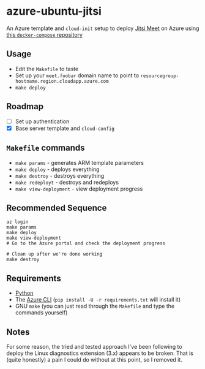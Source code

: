# azure-ubuntu-jitsi

An Azure template and `cloud-init` setup to deploy [Jitsi Meet][jitsi] on Azure using [this `docker-compose` repository][compose]

## Usage

* Edit the `Makefile` to taste
* Set up your `meet.foobar` domain name to point to `resourcegroup-hostname.region.cloudapp.azure.com`
* `make deploy`

## Roadmap

* [ ] Set up authentication
* [x] Base server template and `cloud-config`

## `Makefile` commands

* `make params` - generates ARM template parameters
* `make deploy` - deploys everything
* `make destroy` - destroys everything
* `make redeployt` - destroys and redeploys
* `make view-deployment` - view deployment progress

## Recommended Sequence

    az login
    make params
    make deploy
    make view-deployment
    # Go to the Azure portal and check the deployment progress
    
    # Clean up after we're done working
    make destroy

## Requirements

* [Python][p]
* The [Azure CLI][az] (`pip install -U -r requirements.txt` will install it)
* GNU `make` (you can just read through the `Makefile` and type the commands yourself)

## Notes

For some reason, the tried and tested approach I've been following to deploy the Linux diagnostics extension (3.x) appears to be broken. That is (quite honestly) a pain I could do without at this point, so I removed it.

[d]: http://docker.com
[p]: http://python.org
[az]: https://github.com/Azure/azure-cli
[jitsi]: http://jitsi.meet
[compose]: https://github.com/jitsi/docker-jitsi-meet 